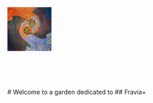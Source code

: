 <img src="attachments/SSF.jpg" width=100 align="center">
<br>
<br>
<br>
<br>
<br>
<br>
# Welcome to a garden dedicated to 
## Fravia+
